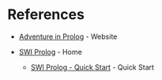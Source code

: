 # References

* [Adventure in Prolog](http://pages.cs.wisc.edu/~fischer/cs538.s00/prolog/ADVTOC.HTM) - Website

* [SWI Prolog](http://www.swi-prolog.org/pldoc/doc_for?object=root) - Home

    * [SWI Prolog - Quick Start](http://www.swi-prolog.org/man/quickstart.html) - Quick Start